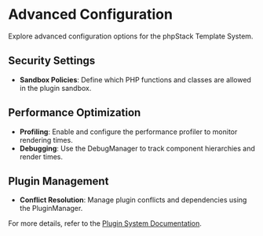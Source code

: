 # Advanced Configuration

Explore advanced configuration options for the phpStack Template System.

## Security Settings

- **Sandbox Policies**: Define which PHP functions and classes are allowed in the plugin sandbox.

## Performance Optimization

- **Profiling**: Enable and configure the performance profiler to monitor rendering times.
- **Debugging**: Use the DebugManager to track component hierarchies and render times.

## Plugin Management

- **Conflict Resolution**: Manage plugin conflicts and dependencies using the PluginManager.

For more details, refer to the [Plugin System Documentation](PluginSystem.md).
